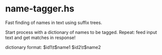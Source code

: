 # name-tagger.hs
Fast finding of names in text using suffix trees.

Start process with a dictionary of names to be tagged.
Repeat: feed input text and get matches in response!

dictionary format:
    $id1\t$name1
    $id2\t$name2
